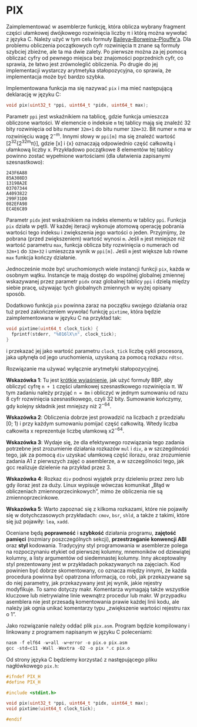 # PIX

Zaimplementować w asemblerze funkcję, która oblicza wybrany fragment części ułamkowej dwójkowego rozwinięcia liczby π i którą można wywołać z języka C. Należy użyć w tym celu formuły [Baileya–Borweina–Plouffe'a](https://mathworld.wolfram.com/BBPFormula.html). Dla problemu obliczenia początkowych cyfr rozwinięcia π znane są formuły szybciej zbieżne, ale ta ma dwie zalety. Po pierwsze można za jej pomocą obliczać cyfry od pewnego miejsca bez znajomości poprzednich cyfr, co sprawia, że łatwo jest zrównoleglić obliczenia. Po drugie do jej implementacji wystarczy arytmetyka stałopozycyjna, co sprawia, że implementacja może być bardzo szybka.

Implementowana funkcja ma się nazywać `pix` i ma mieć następującą deklarację w języku C:

```C
void pix(uint32_t *ppi, uint64_t *pidx, uint64_t max);
```

Parametr `ppi` jest wskaźnikiem na tablicę, gdzie funkcja umieszcza obliczone wartości. W elemencie o indeksie `m` tej tablicy mają się znaleźć 32 bity rozwinięcia od bitu numer `32m+1` do bitu numer `32m+32`. Bit numer `m` ma w rozwinięciu wagę 2<sup>−m</sup>. Innymi słowy w `ppi[m]` ma się znaleźć wartość [2<sup>32</sup>{2<sup>32m</sup>π}], gdzie [x] i {x} oznaczają odpowiednio część całkowitą i ułamkową liczby x. Przykładowo początkowe 8 elementów tej tablicy powinno zostać wypełnione wartościami (dla ułatwienia zapisanymi szesnastkowo):

```
243F6A88
85A308D3
13198A2E
03707344
A4093822
299F31D0
082EFA98
EC4E6C89
```

Parametr `pidx` jest wskaźnikiem na indeks elementu w tablicy `ppi`. Funkcja `pix` działa w pętli. W każdej iteracji wykonuje atomową operację pobrania wartości tego indeksu i zwiększenia jego wartości o jeden. Przyjmijmy, że pobrana (przed zwiększeniem) wartość wynosi `m`. Jeśli `m` jest mniejsze niż wartość parametru `max`, funkcja oblicza bity rozwinięcia o numerach od `32m+1` do `32m+32` i umieszcza wynik w `ppi[m]`. Jeśli `m` jest większe lub równe `max` funkcja kończy działanie.

Jednocześnie może być uruchomionych wiele instancji funkcji `pix`, każda w osobnym wątku. Instancje te mają dostęp do wspólnej globalnej zmiennej wskazywanej przez parametr `pidx` oraz globalnej tablicy `ppi` i dzielą między siebie pracę, używając tych globalnych zmiennych w wyżej opisany sposób.

Dodatkowo funkcja `pix` powinna zaraz na początku swojego działania oraz tuż przed zakończeniem wywołać funkcję `pixtime`, która będzie zaimplementowana w języku C na przykład tak:

```C
void pixtime(uint64_t clock_tick) {
  fprintf(stderr, "%016lX\n", clock_tick);
}
```

i przekazać jej jako wartość parametru `clock_tick` liczbę cykli procesora, jaka upłynęła od jego uruchomienia, uzyskaną za pomocą rozkazu `rdtsc`.

Rozwiązanie ma używać wyłącznie arytmetyki stałopozycyjnej.

**Wskazówka 1**: Tu jest [krótkie wyjaśnienie](https://math.stackexchange.com/questions/880904/how-do-you-use-the-bbp-formula-to-calculate-the-nth-digit-of-%CF%80), jak użyć formuły BBP, aby obliczyć cyfrę `n + 1` części ułamkowej szesnastkowego rozwinięcia π. W tym zadaniu należy przyjąć `n = 8m` i obliczyć w jednym sumowaniu od razu 8 cyfr rozwinięcia szesnastkowego, czyli 32 bity. Sumowanie kończymy, gdy kolejny składnik jest mniejszy niż 2<sup>−64</sup>.

**Wskazówka 2**: Obliczenia dobrze jest prowadzić na liczbach z przedziału [0; 1) i przy każdym sumowaniu pomijać część całkowitą. Wtedy liczba całkowita x reprezentuje liczbę ułamkową x2<sup>−64</sup>.

**Wskazówka 3**: Wydaje się, że dla efektywnego rozwiązania tego zadania potrzebne jest zrozumienie działania rozkazów `mul` i `div`, a w szczególności tego, jak za pomocą `div` uzyskać ułamkową część ilorazu, oraz zrozumienie zadania A1 z pierwszych zajęć o asemblerze, a w szczególności tego, jak gcc realizuje dzielenie na przykład przez 3.

**Wskazówka 4**: Rozkaz `div` podnosi wyjątek przy dzieleniu przez zero lub gdy iloraz jest za duży. Linux wypisuje wówczas komunikat „Błąd w obliczeniach zmiennoprzecinkowych”, mimo że obliczenia nie są zmiennoprzecinkowe.

**Wskazówka 5**: Warto zapoznać się z kilkoma rozkazami, które nie pojawiły się w dotychczasowych przykładach: `cmov`, `bsr`, `shld`, a także z takimi, które się już pojawiły: `lea`, `xadd`.

Oceniane będą **poprawność** i **szybkość** działania programu, **zajętość pamięci** (rozmiary poszczególnych sekcji), **przestrzeganie konwencji ABI** oraz **styl** kodowania. Tradycyjny styl programowania w asemblerze polega na rozpoczynaniu etykiet od pierwszej kolumny, mnemoników od dziewiątej kolumny, a listy argumentów od siedemnastej kolumny. Inny akceptowalny styl prezentowany jest w przykładach pokazywanych na zajęciach. Kod powinien być dobrze skomentowany, co oznacza między innymi, że każda procedura powinna być opatrzona informacją, co robi, jak przekazywane są do niej parametry, jak przekazywany jest jej wynik, jakie rejestry modyfikuje. To samo dotyczy makr. Komentarza wymagają także wszystkie kluczowe lub nietrywialne linie wewnątrz procedur lub makr. W przypadku asemblera nie jest przesadą komentowania prawie każdej linii kodu, ale należy jak ognia unikać komentarzy typu „zwiększenie wartości rejestru rax o 1”.

Jako rozwiązanie należy oddać plik `pix.asm`. Program będzie kompilowany i linkowany z programem napisanym w języku C poleceniami:

```C
nasm -f elf64 -w+all -w+error -o pix.o pix.asm
gcc -std=c11 -Wall -Wextra -O2 -o pix *.c pix.o
```

Od strony języka C będziemy korzystać z następującego pliku nagłówkowego `pix.h`:

```C
#ifndef PIX_H
#define PIX_H

#include <stdint.h>

void pix(uint32_t *ppi, uint64_t *pidx, uint64_t max);
void pixtime(uint64_t clock_tick);

#endif
```
